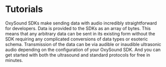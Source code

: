 # Tutorials

OxySound SDKs make sending data with audio incredibly straightforward for developers. Data is provided to the SDKs as an array of bytes. This means that any arbitrary data can be sent in its existing form without the SDK requiring any complicated conversions of data types or esoteric schema.
Transmission of the data can be via audible or inaudible ultrasonic audio depending on the configuration of your OxySound SDK. And you can get started with both the ultrasound and standard protocols for free in minutes.